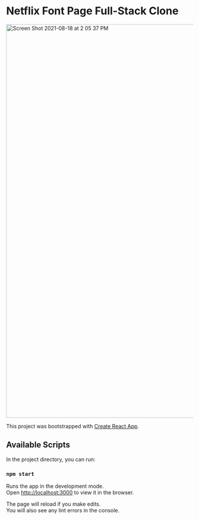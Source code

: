 # Netflix Font Page Full-Stack Clone
<img width="1057" alt="Screen Shot 2021-08-18 at 2 05 37 PM" src="https://user-images.githubusercontent.com/60362574/129972296-01e9a074-6db0-46af-a781-8721cbfa60b7.png">


This project was bootstrapped with [Create React App](https://github.com/facebook/create-react-app).

## Available Scripts

In the project directory, you can run:

### `npm start`

Runs the app in the development mode.\
Open [http://localhost:3000](http://localhost:3000) to view it in the browser.

The page will reload if you make edits.\
You will also see any lint errors in the console.



